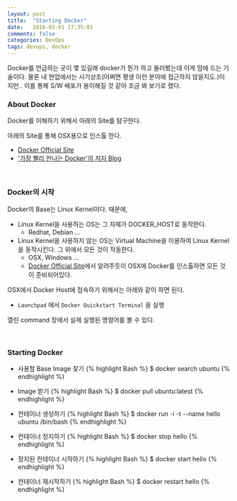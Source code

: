 ```yaml
---
layout: post
title:  "Starting Docker"
date:   2016-03-01 17:35:01
comments: false
categories: DevOps
tags: devops, docker
---
```


Docker를 언급하는 곳이 몇 있길래 docker가 뭔가 하고 둘러봤는데 이게 맘에 드는 기술이다. 물론 내 현업에서는 시기상조(어쩌면 평생 이런 분야에 접근하지 않을지도.)이지만.. 이를 통해 S/W 배포가 용이해질 것 같아 조금 봐 보기로 했다.

### About Docker

Docker를 이해하기 위해서 아래의 Site를 탐구한다.

아래의 Site를 통해 OSX용으로 인스톨 한다.

* [Docker Official Site](https://www.docker.com)
* ['가장 빨리 만나는 Docker'의 저자 Blog](http://pyrasis.com)

<br>

### Docker의 시작

Docker의 Base는 Linux Kernel이다. 때문에,

* Linux Kernel을 사용하는 OS는 그 자체가 DOCKER_HOST로 동작한다.
    * Redhat, Debian ...
* Linux Kernel을 사용하지 않는 OS는 Virtual Machine을 이용하여 Linux Kernel을 동작시킨다. 그 위에서 모든 것이 작동한다.
    * OSX, Windows ...
    * [Docker Official Site](https://www.docker.com)에서 알려주듯이 OSX에 Docker를 인스톨하면 모든 것이 준비되어있다.

OSX에서 Docker Host에 접속하기 위해서는 아래와 같이 하면 된다.

* `Launchpad` 에서 `Docker Quickstart Terminal` 을 실행

열린 command 창에서 실제 실행된 명령어를 볼 수 있다.

<br>

### Starting Docker

* 사용할 Base Image 찾기
{% highlight Bash %}
$ docker search ubuntu
{% endhighlight %}

* Image 받기
{% highlight Bash %}
$ docker pull ubuntu:latest
{% endhighlight %}

* 컨테이너 생성하기
{% highlight Bash %}
$ docker run -i -t --name hello ubuntu /bin/bash
{% endhighlight %}

* 컨테이너 정지하기
{% highlight Bash %}
$ docker stop hello
{% endhighlight %}

* 정지된 컨테이너 시작하기
{% highlight Bash %}
$ docker start hello
{% endhighlight %}

* 컨테이너 재시작하기
{% highlight Bash %}
$ docker restart hello
{% endhighlight %}


